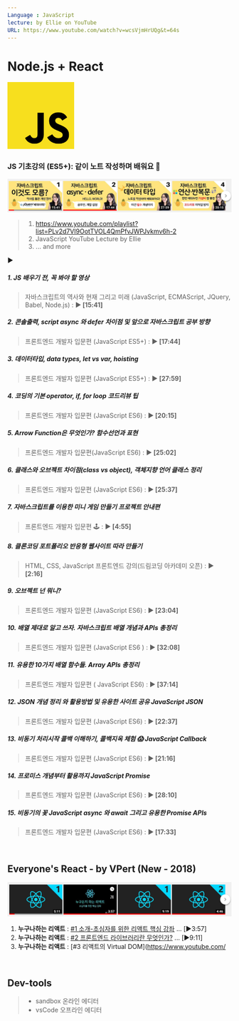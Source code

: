 ```yaml
---
Language : JavaScript
lecture: by Ellie on YouTube
URL: https://www.youtube.com/watch?v=wcsVjmHrUQg&t=64s
---
```


# Node.js + React

<img width='150' src='./src/img/logo-JS.png' />


### JS 기초강의 (ES5+): 같이 노트 작성하며 배워요 📒

<img width='650' src=src/img/strip_lectures_Ellie.png />

> 1. https://www.youtube.com/playlist?list=PLv2d7VI9OotTVOL4QmPfvJWPJvkmv6h-2
> 1. JavaScript YouTube Lecture by Ellie
> 1. ... and more 

▶

##### 1. JS 배우기 전, 꼭 봐야 할 영상
>  자바스크립트의 역사와 현재 그리고 미래 (JavaScript, ECMAScript, JQuery, Babel, Node.js) : **▶ [15:41]**

##### 2. 콘솔출력, script async 와 defer 차이점 및 앞으로 자바스크립트 공부 방향
> 프론트엔드 개발자 입문편 (JavaScript ES5+) : **▶ [17:44]**

##### 3. 데이터타입, data types, let vs var, hoisting
> 프론트엔드 개발자 입문편 (JavaScript ES5+) : **▶ [27:59]**

##### 4. 코딩의 기본 operator, if, for loop 코드리뷰 팁
> 프론트엔드 개발자 입문편 (JavaScript ES6) : **▶ [20:15]**

##### 5. Arrow Function은 무엇인가? 함수선언과 표현
> 프론트엔드 개발자 입문편(JavaScript ES6) : **▶ [25:02]**

##### 6. 클래스와 오브젝트 차이점(class vs object), 객체지향 언어 클래스 정리
> 프론트엔드 개발자 입문편 (JavaScript ES6) : **▶ [25:37]**

##### 7. 자바스크립트를 이용한 미니 게임 만들기 프로젝트 안내편
> 프론트엔드 개발자 입문편 🕹 : **▶ [4:55]**

##### 8. 클론코딩 포트폴리오 반응형 웹사이트 따라 만들기
> HTML, CSS, JavaScript 프론트엔드 강의(드림코딩 아카데미 오픈) : **▶ [2:16]**

##### 9. 오브젝트 넌 뭐니?
> 프론트엔드 개발자 입문편 (JavaScript ES6) : **▶ [23:04]**

##### 10. 배열 제대로 알고 쓰자. 자바스크립트 배열 개념과 APIs 총정리
> 프론트엔드 개발자 입문편 (JavaScript ES6 ) : **▶ [32:08]**

##### 11. 유용한 10가지 배열 함수들. Array APIs 총정리
> 프론트엔드 개발자 입문편 ( JavaScript ES6) : **▶ [37:14]**

##### 12. JSON 개념 정리 와 활용방법 및 유용한 사이트 공유 JavaScript JSON
> 프론트엔드 개발자 입문편 (JavaScript ES6) : **▶ [22:37]**

##### 13. 비동기 처리시작 콜백 이해하기, 콜백지옥 체험 😱 JavaScript Callback
> 프론트엔드 개발자 입문편 (JavaScript ES6) : **▶ [21:16]**

##### 14. 프로미스 개념부터 활용까지 JavaScript Promise
> 프론트엔드 개발자 입문편 (JavaScript ES6) : **▶ [28:10]**

##### 15. 비동기의 꽃 JavaScript async 와 await 그리고 유용한 Promise APIs
> 프론트엔드 개발자 입문편 (JavaScript ES6) : **▶ [17:33]**

<br>


## Everyone's React - by VPert (New - 2018)

<img width='650' src=src/img/strip_lectures_vp.png />

1. **누구나하는 리액트** : [#1 소개-초심자를 위한 리액트 핵심 강좌](https://www.youtube.com/watch?v=fT9iFFAt60E&index=1&list=PL9FpF_z-xR_E4rxYMMZx5cOpwaiwCzWUH) ... [▶3:57]
1. **누구나하는 리액트** : [#2 프론트엔드 라이브러리란 무엇인가?]( https://www.youtube.com/watch?v=_aBq1SKl6yQ&index=2&list=PL9FpF_z-xR_E4rxYMMZx5cOpwaiwCzWUH) ... [▶9:11]
1. **누구나하는 리액트** : [#3 리액트의 Virtual DOM](https://www.youtube.com/

<br>


## Dev-tools
> * sandbox 온라인 에디터
> * vsCode 오프라인 에디터
